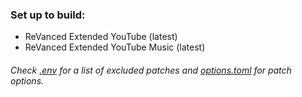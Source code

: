 ### Set up to build:
* ReVanced Extended YouTube (latest)
* ReVanced Extended YouTube Music (latest)

###### Check [.env](https://github.com/Spacellary/docker-py-revanced/blob/main/.env) for a list of excluded patches and [options.toml](https://github.com/Spacellary/docker-py-revanced/blob/main/apks/options.toml) for patch options.
